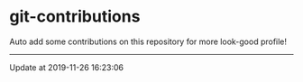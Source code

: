 # git-contributions

Auto add some contributions on this repository for more look-good profile!

---

Update at 2019-11-26 16:23:06
